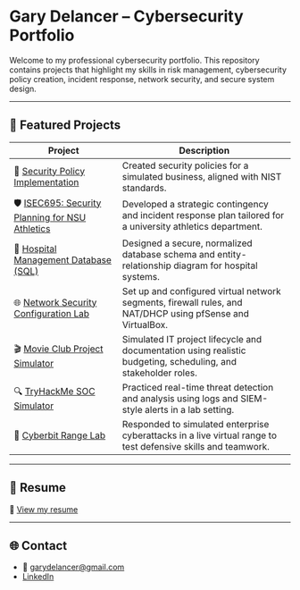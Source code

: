 # Gary Delancer – Cybersecurity Portfolio

Welcome to my professional cybersecurity portfolio. This repository contains projects that highlight my skills in risk management, cybersecurity policy creation, incident response, network security, and secure system design.

---

## 📁 Featured Projects

| Project | Description |
|--------|-------------|
| 🔐 [Security Policy Implementation](./projects/mb-business-policy-implementation) | Created security policies for a simulated business, aligned with NIST standards. |
| 🛡️ [ISEC695: Security Planning for NSU Athletics](./projects/isec695-security-plan) | Developed a strategic contingency and incident response plan tailored for a university athletics department. |
| 🧠 [Hospital Management Database (SQL)](./projects/hospital-database-project) | Designed a secure, normalized database schema and entity-relationship diagram for hospital systems. |
| 🌐 [Network Security Configuration Lab](./projects/network-security-configuration-lab) | Set up and configured virtual network segments, firewall rules, and NAT/DHCP using pfSense and VirtualBox. |
| 🎬 [Movie Club Project Simulator](./projects/movie-club-project-simulator) | Simulated IT project lifecycle and documentation using realistic budgeting, scheduling, and stakeholder roles. |
| 🔍 [TryHackMe SOC Simulator](./projects/tryhackme-soc-simulator) | Practiced real-time threat detection and analysis using logs and SIEM-style alerts in a lab setting. |
| 🚨 [Cyberbit Range Lab](./projects/cyberbit-range-lab) | Responded to simulated enterprise cyberattacks in a live virtual range to test defensive skills and teamwork. |

---

## 📄 Resume

📎 [View my resume](./resume.pdf)

---

## 🌐 Contact

- 📧 garydelancer@gmail.com
- [LinkedIn](https://linkedin.com/in/your-profile)